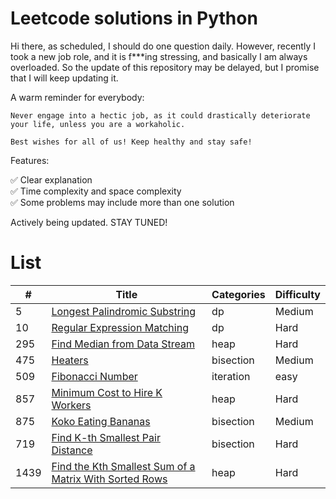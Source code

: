# Leetcode solutions in Python

Hi there, as scheduled, I should do one question daily. However, recently I took a new job role, and it is f***ing stressing, and basically I am always overloaded. So the update of this repository may be delayed, but I promise that I will keep updating it.

A warm reminder for everybody:

    Never engage into a hectic job, as it could drastically deteriorate your life, unless you are a workaholic.

    Best wishes for all of us! Keep healthy and stay safe!

Features:

✅ Clear explanation<br>
✅ Time complexity and space complexity<br>
✅ Some problems may include more than one solution

Actively being updated. STAY TUNED!

# List

| # | Title | Categories | Difficulty|
| --------- | ------- |------- |------- |
| 5 | [Longest Palindromic Substring](algorithms/0005.md) | dp | Medium|
| 10 | [Regular Expression Matching](algorithms/0010.md) | dp | Hard|
| 295 | [Find Median from Data Stream](algorithms/0295-Find-Median-from-Data-Stream.md) | heap | Hard|
| 475 | [Heaters](algorithms/0475.md) | bisection | Medium|
| 509 | [Fibonacci Number](algorithms/0509.md) | iteration | easy|
| 857 | [Minimum Cost to Hire K Workers](algorithms/0857-Minimum-Cost-to-Hire-K-Workers.md) | heap | Hard|
| 875 | [Koko Eating Bananas](algorithms/0875.md) | bisection | Medium|
| 719 | [Find K-th Smallest Pair Distance](algorithms/0719.md) | bisection | Hard|
|1439 | [Find the Kth Smallest Sum of a Matrix With Sorted Rows](algorithms/1439.md) | heap | Hard|
